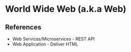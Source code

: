 # World Wide Web (a.k.a Web)

## References

- Web Services/Microservices - REST API
- Web Application - Deliver HTML
